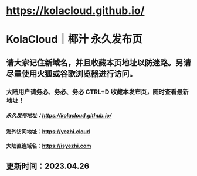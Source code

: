 # https://kolacloud.github.io/

# KolaCloud｜椰汁 永久发布页
## 请大家记住新域名，并且收藏本页地址以防迷路。另请尽量使用火狐或谷歌浏览器进行访问。
### 大陆用户请务必、务必、务必 CTRL+D 收藏本发布页，随时查看最新地址！

##### 永久发布地址：https://kolacloud.github.io/

#### 海外访问地址：https://yezhi.cloud

#### 大陆直连域名：https://isyezhi.com

## 更新时间：2023.04.26